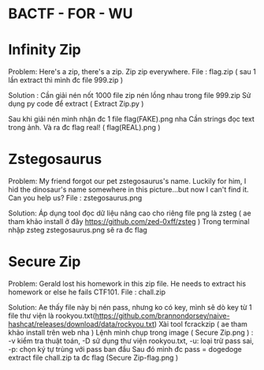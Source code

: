 # BACTF - FOR - WU

# Infinity Zip

Problem: Here's a zip, there's a zip. Zip zip everywhere.
File : flag.zip ( sau 1 lần extract thì mình đc file 999.zip )

Solution : Cần giải nén nốt 1000 file zip nén lồng nhau trong file 999.zip
Sử dụng py code để extract ( Extract Zip.py )

Sau khi giải nén mình nhận đc 1 file flag(FAKE).png nha
Cần strings đọc text trong ảnh. Và ra đc flag real! ( flag(REAL).png )


# Zstegosaurus

Problem: My friend forgot our pet zstegosaurus's name. Luckily for him, I hid the dinosaur's name somewhere in this picture...but now I can't find it. Can you help us?
File : zstegosaurus.png

Solution:
Áp dụng tool đọc dữ liệu nâng cao cho riêng file png là zsteg ( ae tham khảo install ở đây https://github.com/zed-0xff/zsteg )
Trong terminal nhập zsteg zstegosaurus.png sẽ ra đc flag

# Secure Zip

Problem: Gerald lost his homework in this zip file. He needs to extract his homework or else he fails CTF101.
File : chall.zip

Solution: 
Ae thấy file này bị nén pass, nhưng ko có key, mình sẽ dò key từ 1 file thư viện là rookyou.txt(https://github.com/brannondorsey/naive-hashcat/releases/download/data/rockyou.txt)
Xài tool fcrackzip ( ae tham khảo install trên web nha )
Lệnh mình chụp trong image ( Secure Zip.png ) : -v kiểm tra thuật toán, -D sử dụng thư viện rookyou.txt, -u: loại trừ pass sai, -p: chọn ký tự trùng với pass ban đầu
Sau đó mình đc pass = dogedoge
extract file chall.zip ta đc flag (Secure Zip-flag.png )
